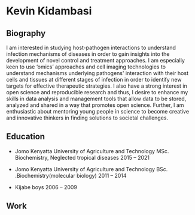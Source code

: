 # Kevin Kidambasi
## Biography
I am interested in studying host-pathogen interactions to understand infection mechanisms of diseases in order to gain insights into the development of novel control and treatment approaches. I am especially keen to use ‘omics’ approaches and cell imaging technologies to understand mechanisms underlying pathogens' interaction with their host cells and tissues at different stages of infection in order to identify new targets for effective therapeutic strategies. I also have a strong interest in open science and reproducible research and thus, I desire to enhance my skills in data analysis and management tools that allow data to be stored, analyzed and shared in a way that promotes open science. Further, I am enthusiastic about mentoring young people in science to become creative and innovative thinkers in finding solutions to societal challenges.
## Education
* Jomo Kenyatta University of Agriculture and Technology
MSc. Biochemistry, Neglected tropical diseases
2015 – 2021

* Jomo Kenyatta University of Agriculture and Technology
BSc. .Biochemistry(molecular biology)
2011 – 2014

* Kijabe boys
2006 – 2009
## Work
